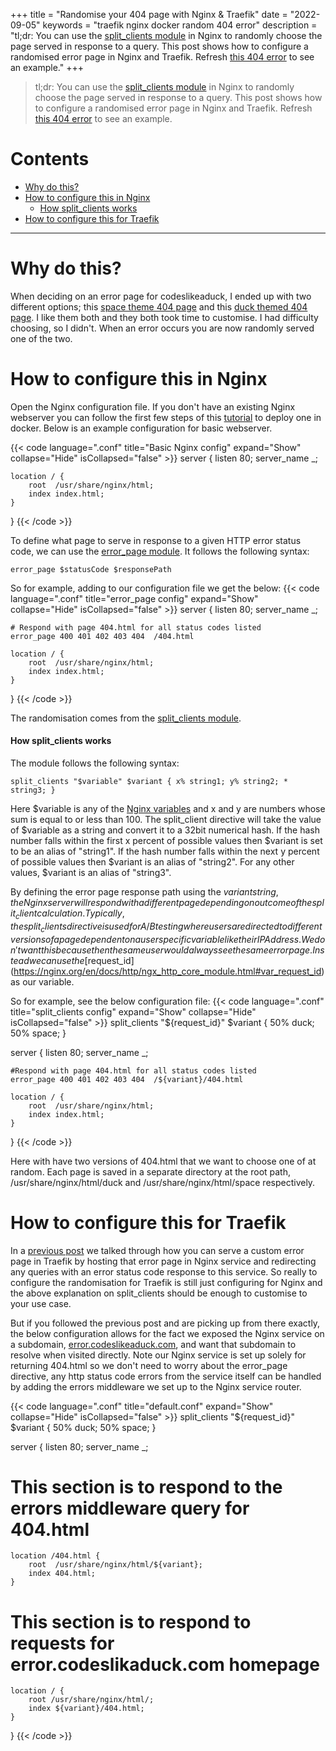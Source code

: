 +++
title = "Randomise your 404 page with Nginx & Traefik"
date = "2022-09-05"
keywords = "traefik nginx docker random 404 error"
description = "tl;dr: You can use the [split_clients module](https://nginx.org/en/docs/http/ngx_http_split_clients_module.html) in Nginx to randomly choose the page served in response to a query. This post shows how to configure a randomised error page in Nginx and Traefik. Refresh [this 404 error](https://www.codeslikeaduck.com/error) to see an example."
+++

> tl;dr: You can use the [split_clients module](https://nginx.org/en/docs/http/ngx_http_split_clients_module.html) in Nginx to randomly choose the page served in response to a query. This post shows how to configure a randomised error page in Nginx and Traefik. Refresh [this 404 error](https://www.codeslikeaduck.com/error) to see an example.

# Contents
- [Why do this?](#why-do-this)
- [How to configure this in Nginx](#how-to-configure-this-in-nginx)
  - [How split_clients works](#how-split_clients-works)
- [How to configure this for Traefik](#how-to-configure-this-for-traefik)
---

# Why do this?
When deciding on an error page for codeslikeaduck, I ended up with two different options; this [space theme 404 page](https://github.com/mpdcampbell/blog/tree/master/errorPage/html/space) and this [duck themed 404 page](https://github.com/mpdcampbell/blog/tree/master/errorPage/html/duck). I like them both and they both took time to customise. I had difficulty choosing, so I didn't. When an error occurs you are now randomly served one of the two.

# How to configure this in Nginx
Open the Nginx configuration file. If you don't have an existing Nginx webserver you can follow the first few steps of this [tutorial](https://www.codeslikeaduck.com/posts/custom404withtraefik/#how-to-set-it-up-in-docker) to deploy one in docker. Below is an example configuration for basic webserver.

{{< code language=".conf" title="Basic Nginx config" expand="Show" collapse="Hide" isCollapsed="false" >}}
server {
    listen 80;
    server_name _;

    location / {
        root  /usr/share/nginx/html;
        index index.html;
    }
}
{{< /code >}}

To define what page to serve in response to a given HTTP error status code, we can use the [error_page module](http://nginx.org/en/docs/http/ngx_http_core_module.html#error_page). It follows the following syntax: 

```error_page $statusCode $responsePath```  

So for example, adding to our configuration file we get the below:
{{< code language=".conf" title="error_page config" expand="Show" collapse="Hide" isCollapsed="false" >}}
server {
    listen 80;
    server_name _;

    # Respond with page 404.html for all status codes listed
    error_page 400 401 402 403 404  /404.html

    location / {
        root  /usr/share/nginx/html;
        index index.html;
    }
}
{{< /code >}}

The randomisation comes from the [split_clients module](https://nginx.org/en/docs/http/ngx_http_split_clients_module.html). 

#### How split_clients works
The module follows the following syntax:

```split_clients "$variable" $variant { x% string1; y% string2; * string3; }```

Here $variable is any of the [Nginx variables](https://nginx.org/en/docs/varindex.html) and x and y are numbers whose sum is equal to or less than 100. The split_client directive will take the value of $variable as a string and convert it to a 32bit numerical hash. If the hash number falls within the first x percent of possible values then $variant is set to be an alias of "string1". If the hash number falls within the next y percent of possible values then $variant is an alias of "string2". For any other values, $variant is an alias of "string3".

By defining the error page response path using the $variant string, the Nginx server will respond with a different page depending on outcome of the split_client calculation. Typically, the split_clients directive is used for A/B testing where users are directed to different versions of a page dependent on a user specific variable like their IP Address. We don't want this because then the same user would always see the same error page. Instead we can use the [$request_id](https://nginx.org/en/docs/http/ngx_http_core_module.html#var_request_id) as our variable. 

So for example, see the below configuration file:
{{< code language=".conf" title="split_clients config" expand="Show" collapse="Hide" isCollapsed="false" >}}
split_clients "${request_id}" $variant {
    50% duck;
    50% space;
}

server {
    listen 80;
    server_name _;

    #Respond with page 404.html for all status codes listed
    error_page 400 401 402 403 404  /${variant}/404.html

    location / {
        root  /usr/share/nginx/html;
        index index.html;
    }
}
{{< /code >}}

Here with have two versions of 404.html that we want to choose one of at random. Each page is saved in a separate directory at the root path, /usr/share/nginx/html/duck and /usr/share/nginx/html/space respectively.

# How to configure this for Traefik
In a [previous post](https://www.codeslikeaduck.com/posts/custom404withtraefik/) we talked through how you can serve a custom error page in Traefik by hosting that error page in Nginx service and redirecting any queries with an error status code response to this service. So really to configure the randomisation for Traefik is still just configuring for Nginx and the above explanation on split_clients should be enough to customise to your use case.

But if you followed the previous post and are picking up from there exactly, the below configuration allows for the fact we exposed the Nginx service on a subdomain, [error.codeslikeaduck.com](https://error.codeslikeaduck.com), and want that subdomain to resolve when visited directly. Note our Nginx service is set up solely for returning 404.html so we don't need to worry about the error_page directive, any http status code errors from the service itself can be handled by adding the errors middleware we set up to the Nginx service router.

{{< code language=".conf" title="default.conf" expand="Show" collapse="Hide" isCollapsed="false" >}}
split_clients "${request_id}" $variant {
    50% duck;
    50% space;
}

server {
    listen 80;
    server_name _;

# This section is to respond to the errors middleware query for 404.html
    location /404.html {
        root  /usr/share/nginx/html/${variant};
        index 404.html;
    }

# This section is to respond to requests for error.codeslikaduck.com homepage
    location / {
        root /usr/share/nginx/html/;
        index ${variant}/404.html;
    }
}
{{< /code >}}